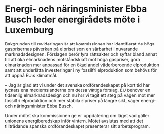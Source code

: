 # Energi- och näringsminister Ebba Busch leder energirådets möte i Luxemburg

Bakgrunden till revideringen är att kommissionen har identifierat de höga gasprisernas påverkan på elpriset som en sårbarhet i nuvarande marknadsdesignen. Förslagen berör fyra rättsakter och syftar bland annat till att öka elmarknadens motståndskraft mot höga gaspriser, göra elmarknaden mer anpassad för en ökad andel väderberoende elproduktion samt att underlätta investeringar i ny fossilfri elproduktion som behövs för att uppnå EU:s klimatmål.

– Jag är glad att vi under det svenska ordförandeskapet på kort tid har lyckats ena medlemsländerna om dessa viktiga förslag. EU behöver en tidsenlig elmarknadsdesign och nu har vi tagit ett steg på vägen mot mer fossilfri elproduktion och mer stabila elpriser på längre sikt, säger energi- och näringsminister Ebba Busch.

Under mötet ska kommissionen ge en uppdatering om läget vad gäller unionens energiberedskap inför vintern. Mötet avslutas med att det tillträdande spanska ordförandeskapet presenterar sitt arbetsprogram.
